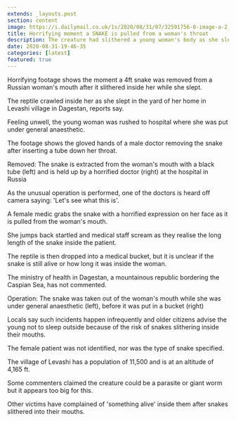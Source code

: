 ```yaml
---
extends: _layouts.post
section: content
image: https://i.dailymail.co.uk/1s/2020/08/31/07/32591756-0-image-a-2_1598855045158.jpg 
title: Horrifying moment a SNAKE is pulled from a woman's throat 
description: The creature had slithered a young woman's body as she slept in the yard of her home in Levashi village, in Dagestan, say reports. 
date: 2020-08-31-19-46-35 
categories: [latest] 
featured: true 
--- 
```

Horrifying footage shows the moment a 4ft snake was removed from a Russian woman's mouth after it slithered inside her while she slept. 

The reptile crawled inside her as she slept in the yard of her home in Levashi village in Dagestan, reports say.   

Feeling unwell, the young woman was rushed to hospital where she was put under general anaesthetic.

The footage shows the gloved hands of a male doctor removing the snake after inserting a tube down her throat.

Removed: The snake is extracted from the woman's mouth with a black tube (left) and is held up by a horrified doctor (right) at the hospital in Russia 

As the unusual operation is performed, one of the doctors is heard off camera saying: 'Let's see what this is'.

A female medic grabs the snake with a horrified expression on her face as it is pulled from the woman's mouth.

She jumps back startled and medical staff scream as they realise the long length of the snake inside the patient.

The reptile is then dropped into a medical bucket, but it is unclear if the snake is still alive or how long it was inside the woman.

The ministry of health in Dagestan, a mountainous republic bordering the Caspian Sea, has not commented.

Operation: The snake was taken out of the woman's mouth while she was under general anaesthetic (left), before it was put in a bucket (right)

Locals say such incidents happen infrequently and older citizens advise the young not to sleep outside because of the risk of snakes slithering inside their mouths.

The female patient was not identified, nor was the type of snake specified.

The village of Levashi has a population of 11,500 and is at an altitude of 4,165 ft.

Some commenters claimed the creature could be a parasite or giant worm but it appears too big for this.

Other victims have complained of 'something alive' inside them after snakes slithered into their mouths.

